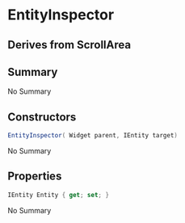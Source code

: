 # EntityInspector

## Derives from ScrollArea

## Summary

No Summary
## Constructors

```c#
EntityInspector( Widget parent, IEntity target) 
```
No Summary
## Properties

```c#
IEntity Entity { get; set; } 
```
No Summary
